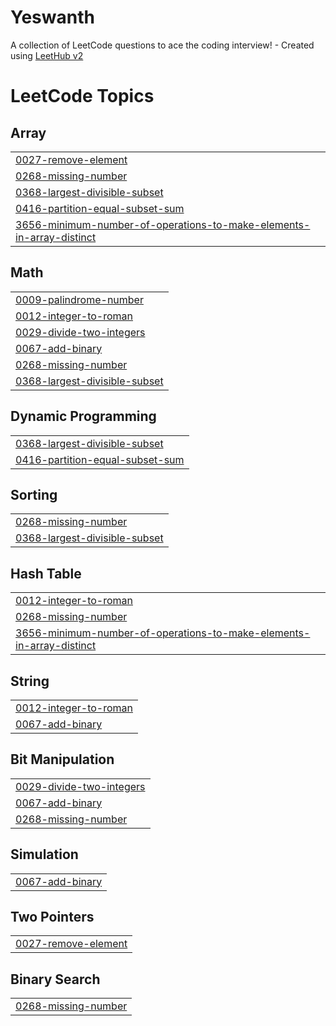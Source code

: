 # Yeswanth
A collection of LeetCode questions to ace the coding interview! - Created using [LeetHub v2](https://github.com/arunbhardwaj/LeetHub-2.0)

<!---LeetCode Topics Start-->
# LeetCode Topics
## Array
|  |
| ------- |
| [0027-remove-element](https://github.com/yeswanthm31/Yeswanth/tree/master/0027-remove-element) |
| [0268-missing-number](https://github.com/yeswanthm31/Yeswanth/tree/master/0268-missing-number) |
| [0368-largest-divisible-subset](https://github.com/yeswanthm31/Yeswanth/tree/master/0368-largest-divisible-subset) |
| [0416-partition-equal-subset-sum](https://github.com/yeswanthm31/Yeswanth/tree/master/0416-partition-equal-subset-sum) |
| [3656-minimum-number-of-operations-to-make-elements-in-array-distinct](https://github.com/yeswanthm31/Yeswanth/tree/master/3656-minimum-number-of-operations-to-make-elements-in-array-distinct) |
## Math
|  |
| ------- |
| [0009-palindrome-number](https://github.com/yeswanthm31/Yeswanth/tree/master/0009-palindrome-number) |
| [0012-integer-to-roman](https://github.com/yeswanthm31/Yeswanth/tree/master/0012-integer-to-roman) |
| [0029-divide-two-integers](https://github.com/yeswanthm31/Yeswanth/tree/master/0029-divide-two-integers) |
| [0067-add-binary](https://github.com/yeswanthm31/Yeswanth/tree/master/0067-add-binary) |
| [0268-missing-number](https://github.com/yeswanthm31/Yeswanth/tree/master/0268-missing-number) |
| [0368-largest-divisible-subset](https://github.com/yeswanthm31/Yeswanth/tree/master/0368-largest-divisible-subset) |
## Dynamic Programming
|  |
| ------- |
| [0368-largest-divisible-subset](https://github.com/yeswanthm31/Yeswanth/tree/master/0368-largest-divisible-subset) |
| [0416-partition-equal-subset-sum](https://github.com/yeswanthm31/Yeswanth/tree/master/0416-partition-equal-subset-sum) |
## Sorting
|  |
| ------- |
| [0268-missing-number](https://github.com/yeswanthm31/Yeswanth/tree/master/0268-missing-number) |
| [0368-largest-divisible-subset](https://github.com/yeswanthm31/Yeswanth/tree/master/0368-largest-divisible-subset) |
## Hash Table
|  |
| ------- |
| [0012-integer-to-roman](https://github.com/yeswanthm31/Yeswanth/tree/master/0012-integer-to-roman) |
| [0268-missing-number](https://github.com/yeswanthm31/Yeswanth/tree/master/0268-missing-number) |
| [3656-minimum-number-of-operations-to-make-elements-in-array-distinct](https://github.com/yeswanthm31/Yeswanth/tree/master/3656-minimum-number-of-operations-to-make-elements-in-array-distinct) |
## String
|  |
| ------- |
| [0012-integer-to-roman](https://github.com/yeswanthm31/Yeswanth/tree/master/0012-integer-to-roman) |
| [0067-add-binary](https://github.com/yeswanthm31/Yeswanth/tree/master/0067-add-binary) |
## Bit Manipulation
|  |
| ------- |
| [0029-divide-two-integers](https://github.com/yeswanthm31/Yeswanth/tree/master/0029-divide-two-integers) |
| [0067-add-binary](https://github.com/yeswanthm31/Yeswanth/tree/master/0067-add-binary) |
| [0268-missing-number](https://github.com/yeswanthm31/Yeswanth/tree/master/0268-missing-number) |
## Simulation
|  |
| ------- |
| [0067-add-binary](https://github.com/yeswanthm31/Yeswanth/tree/master/0067-add-binary) |
## Two Pointers
|  |
| ------- |
| [0027-remove-element](https://github.com/yeswanthm31/Yeswanth/tree/master/0027-remove-element) |
## Binary Search
|  |
| ------- |
| [0268-missing-number](https://github.com/yeswanthm31/Yeswanth/tree/master/0268-missing-number) |
<!---LeetCode Topics End-->